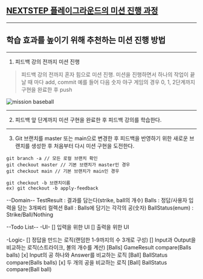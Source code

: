 ## [NEXTSTEP 플레이그라운드의 미션 진행 과정](https://github.com/next-step/nextstep-docs/blob/master/playground/README.md)

---
## 학습 효과를 높이기 위해 추천하는 미션 진행 방법

---
1. 피드백 강의 전까지 미션 진행 
> 피드백 강의 전까지 혼자 힘으로 미션 진행. 미션을 진행하면서 하나의 작업이 끝날 때 마다 add, commit
> 예를 들어 다음 숫자 야구 게임의 경우 0, 1, 2단계까지 구현을 완료한 후 push

![mission baseball](https://raw.githubusercontent.com/next-step/nextstep-docs/master/playground/images/mission_baseball.png)

---
2. 피드백 앞 단계까지 미션 구현을 완료한 후 피드백 강의를 학습한다.

---
3. Git 브랜치를 master 또는 main으로 변경한 후 피드백을 반영하기 위한 새로운 브랜치를 생성한 후 처음부터 다시 미션 구현을 도전한다.

```
git branch -a // 모든 로컬 브랜치 확인
git checkout master // 기본 브랜치가 master인 경우
git checkout main // 기본 브랜치가 main인 경우

git checkout -b 브랜치이름
ex) git checkout -b apply-feedback
```

--Domain--
TestResult : 결과를 담는다(strike, ball의 개수)
Balls : 정답/사용자 입력을 담는 3개짜리 컬렉션
Ball : Balls에 담기는 각각의 공(숫자)
BallStatus(enum) : Strike/Ball/Nothing

--Todo List--
-UI-
[] 입력을 위한 UI
[] 출력을 위한 UI

-Logic-
[] 정답을 만드는 로직(랜덤한 1-9까지의 수 3개로 구성)
[] Input과 Output을 비교하는 로직(스트라이크, 볼의 개수를 계산) [Balls] GameResult compare(Balls balls)
    [x] Input의 공 하나와 Answer를 비교하는 로직 [Ball] BallStatus compare(Balls balls)
        [x] 두 개의 공을 비교하는 로직 [Ball] BallStatus compare(Ball ball)